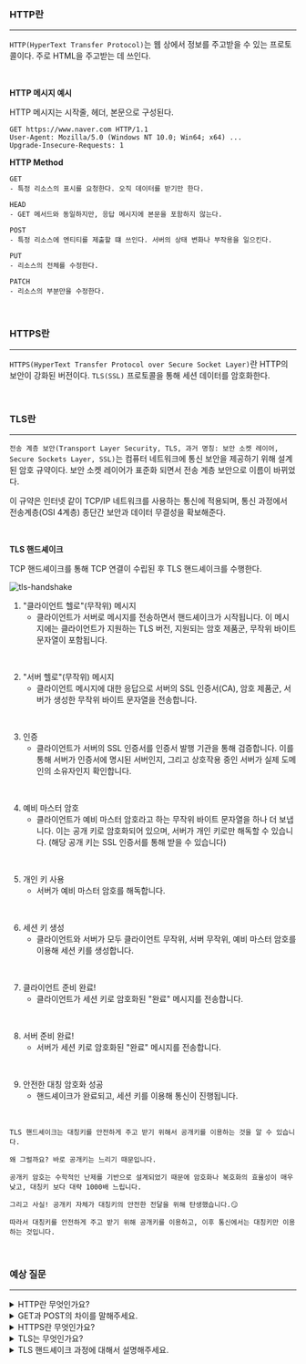 ### HTTP란
---
```HTTP(HyperText Transfer Protocol)```는 웹 상에서 정보를 주고받을 수 있는 프로토콜이다. 주로 HTML을 주고받는 데 쓰인다.

<br>

**HTTP 메시지 예시**

HTTP 메시지는 시작줄, 헤더, 본문으로 구성된다.
```
GET https://www.naver.com HTTP/1.1
User-Agent: Mozilla/5.0 (Windows NT 10.0; Win64; x64) ...
Upgrade-Insecure-Requests: 1
```

**HTTP Method**
```
GET
- 특정 리소스의 표시를 요청한다. 오직 데이터를 받기만 한다.

HEAD
- GET 메서드와 동일하지만, 응답 메시지에 본문을 포함하지 않는다.

POST
- 특정 리소스에 엔티티를 제출할 떄 쓰인다. 서버의 상태 변화나 부작용을 일으킨다.

PUT
- 리소스의 전체를 수정한다.

PATCH
- 리소스의 부분만을 수정한다.

```

<br>

### HTTPS란
---
```HTTPS(HyperText Transfer Protocol over Secure Socket Layer)```란 HTTP의 보안이 강화된 버전이다. ```TLS(SSL)``` 프로토콜을 통해 세션 데이터를 암호화한다.

<br>

### TLS란
---
```전송 계층 보안(Transport Layer Security, TLS, 과거 명칭: 보안 소켓 레이어, Secure Sockets Layer, SSL)```는 컴퓨터 네트워크에 통신 보안을 제공하기 위해 설계된 암호 규약이다. 보안 소켓 레이어가 표준화 되면서 전송 계층 보안으로 이름이 바뀌었다. 

이 규약은 인터넷 같이 TCP/IP 네트워크를 사용하는 통신에 적용되며, 통신 과정에서 전송계층(OSI 4계층) 종단간 보안과 데이터 무결성을 확보해준다.

<br>

**TLS 핸드셰이크**

TCP 핸드셰이크를 통해 TCP 연결이 수립된 후 TLS 핸드셰이크를 수행한다.

![tls-handshake](./../Img/tls-ssl-handshake.webp)

1. "클라이언트 헬로"(무작위) 메시지
   - 클라이언트가 서버로 메시지를 전송하면서 핸드셰이크가 시작됩니다. 이 메시지에는 클라이언트가 지원하는 TLS 버전, 지원되는 암호 제품군, 무작위 바이트 문자열이 포함됩니다.

<br>

2. "서버 헬로"(무작위) 메시지
   - 클라이언트 메시지에 대한 응답으로 서버의 SSL 인증서(CA), 암호 제품군, 서버가 생성한 무작위 바이트 문자열을 전송합니다.

<br>

3. 인증
   - 클라이언트가 서버의 SSL 인증서를 인증서 발행 기관을 통해 검증합니다. 이를 통해 서버가 인증서에 명시된 서버인지, 그리고 상호작용 중인 서버가 실제 도메인의 소유자인지 확인합니다.

<br>

4. 예비 마스터 암호
   - 클라이언트가 예비 마스터 암호라고 하는 무작위 바이트 문자열을 하나 더 보냅니다. 이는 공개 키로 암호화되어 있으며, 서버가 개인 키로만 해독할 수 있습니다. (해당 공개 키는 SSL 인증서를 통해 받을 수 있습니다)

<br>

5. 개인 키 사용
   - 서버가 예비 마스터 암호를 해독합니다.

<br>

6. 세션 키 생성
   - 클라이언트와 서버가 모두 클라이언트 무작위, 서버 무작위, 예비 마스터 암호를 이용해 세션 키를 생성합니다.

<br>

7. 클라이언트 준비 완료!
   - 클라이언트가 세션 키로 암호화된 "완료" 메시지를 전송합니다.

<br>

8. 서버 준비 완료!
   - 서버가 세션 키로 암호화된 "완료" 메시지를 전송합니다.

<br>

9. 안전한 대칭 암호화 성공
   - 핸드셰이크가 완료되고, 세션 키를 이용해 통신이 진행됩니다.

<br>

```
TLS 핸드셰이크는 대칭키를 안전하게 주고 받기 위해서 공개키를 이용하는 것을 알 수 있습니다. 

왜 그럴까요? 바로 공개키는 느리기 때문입니다. 

공개키 암호는 수학적인 난제를 기반으로 설계되었기 때문에 암호화나 복호화의 효율성이 매우 낮고, 대칭키 보다 대략 1000배 느립니다.

그리고 사실! 공개키 자체가 대칭키의 안전한 전달을 위해 탄생했습니다.😏

따라서 대칭키를 안전하게 주고 받기 위해 공개키를 이용하고, 이후 통신에서는 대칭키만 이용하는 것입니다.
```

<br>

### 예상 질문
---
<details>
<summary>HTTP란 무엇인가요?</summary>
<div markdown="1">

- HTTP란 웹에서 정보를 주고받을 수 있는 프로토콜입니다.

</div>
</details>

<details>
<summary>GET과 POST의 차이를 말해주세요.</summary>
<div markdown="1">

- GET은 특정 리소스를 요청하기 위해 사용합니다. POST는 특정 리소스를 전송하기 위해 사용합니다. POST는 서버의 상태 변화나 부작용을 일으킬 수 있습니다.

</div>
</details>

<details>
<summary>HTTPS란 무엇인가요?</summary>
<div markdown="1">

- HTTPS는 HTTP에 TLS 핸드셰이크를 통해 보안성이 추가된 프로토콜입니다.

</div>
</details>

<details>
<summary>TLS는 무엇인가요?</summary>
<div markdown="1">

- 통신 보안을 제공하기 위해 설계된 암호 규약입니다. 이 규약은 통신 과정에서 전송계층 종단간 보안과 데이터 무결성을 보장해줍니다. 

</div>
</details>

<details>
<summary>TLS 핸드셰이크 과정에 대해서 설명해주세요.</summary>
<div markdown="1">

- 본문 참고

</div>
</details>

